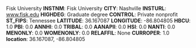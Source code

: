 
Fisk University
**INSTNM**: Fisk University 
**CITY**: Nashville 
**INSTURL**: www.fisk.edu 
**HIGHDEG**: Graduate degree 
**CONTROL**: Private nonprofit 
**ST_FIPS**: Tennessee 
**LATITUDE**: 36.167087 
**LONGITUDE**: -86.804805 
**HBCU**: 1.0 
**PBI**: 0.0 
**ANNHI**: 0.0 
**TRIBAL**: 0.0 
**AANAPII**: 0.0 
**HSI**: 0.0 
**NANTI**: 0.0 
**MENONLY**: 0.0 
**WOMENONLY**: 0.0 
**RELAFFIL**: None 
**CURROPER**: 1.0 
**location**: 36.167087, -86.804805 